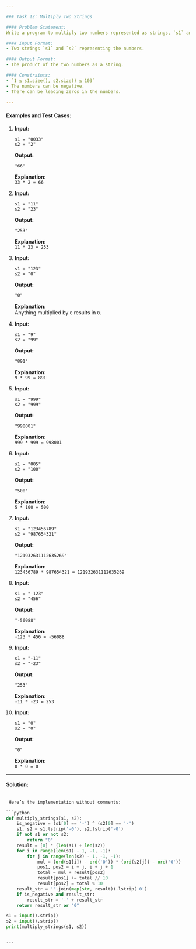 ```yaml
---

### Task 12: Multiply Two Strings

#### Problem Statement:
Write a program to multiply two numbers represented as strings, `s1` and `s2`. The product should also be returned as a string. You are not allowed to use any built-in functions or convert the strings to integers. The numbers may contain leading zeros and could also be negative. If the result is positive, you don't need to specify a '+' sign at the beginning.

#### Input Format:
- Two strings `s1` and `s2` representing the numbers.

#### Output Format:
- The product of the two numbers as a string.

#### Constraints:
- `1 ≤ s1.size(), s2.size() ≤ 103`
- The numbers can be negative.
- There can be leading zeros in the numbers.

---
```


#### Examples and Test Cases:

1. **Input:**  
   ```
   s1 = "0033"  
   s2 = "2"  
   ```  
   **Output:**  
   ```
   "66"  
   ```  
   **Explanation:**  
   `33 * 2 = 66`

2. **Input:**  
   ```
   s1 = "11"  
   s2 = "23"  
   ```  
   **Output:**  
   ```
   "253"  
   ```  
   **Explanation:**  
   `11 * 23 = 253`

3. **Input:**  
   ```
   s1 = "123"  
   s2 = "0"  
   ```  
   **Output:**  
   ```
   "0"  
   ```  
   **Explanation:**  
   Anything multiplied by `0` results in `0`.

4. **Input:**  
   ```
   s1 = "9"  
   s2 = "99"  
   ```  
   **Output:**  
   ```
   "891"  
   ```  
   **Explanation:**  
   `9 * 99 = 891`

5. **Input:**  
   ```
   s1 = "999"  
   s2 = "999"  
   ```  
   **Output:**  
   ```
   "998001"  
   ```  
   **Explanation:**  
   `999 * 999 = 998001`

6. **Input:**  
   ```
   s1 = "005"  
   s2 = "100"  
   ```  
   **Output:**  
   ```
   "500"  
   ```  
   **Explanation:**  
   `5 * 100 = 500`

7. **Input:**  
   ```
   s1 = "123456789"  
   s2 = "987654321"  
   ```  
   **Output:**  
   ```
   "121932631112635269"  
   ```  
   **Explanation:**  
   `123456789 * 987654321 = 121932631112635269`

8. **Input:**  
   ```
   s1 = "-123"  
   s2 = "456"  
   ```  
   **Output:**  
   ```
   "-56088"  
   ```  
   **Explanation:**  
   `-123 * 456 = -56088`

9. **Input:**  
   ```
   s1 = "-11"  
   s2 = "-23"  
   ```  
   **Output:**  
   ```
   "253"  
   ```  
   **Explanation:**  
   `-11 * -23 = 253`

10. **Input:**  
    ```
    s1 = "0"  
    s2 = "0"  
    ```  
    **Output:**  
    ```
    "0"  
    ```  
    **Explanation:**  
    `0 * 0 = 0`

---

#### Solution:

```python

 Here’s the implementation without comments:

```python
def multiply_strings(s1, s2):
    is_negative = (s1[0] == '-') ^ (s2[0] == '-')
    s1, s2 = s1.lstrip('-0'), s2.lstrip('-0')
    if not s1 or not s2:
        return "0"
    result = [0] * (len(s1) + len(s2))
    for i in range(len(s1) - 1, -1, -1):
        for j in range(len(s2) - 1, -1, -1):
            mul = (ord(s1[i]) - ord('0')) * (ord(s2[j]) - ord('0'))
            pos1, pos2 = i + j, i + j + 1
            total = mul + result[pos2]
            result[pos1] += total // 10
            result[pos2] = total % 10
    result_str = ''.join(map(str, result)).lstrip('0')
    if is_negative and result_str:
        result_str = '-' + result_str
    return result_str or "0"

s1 = input().strip()
s2 = input().strip()
print(multiply_strings(s1, s2))
```

```

---
